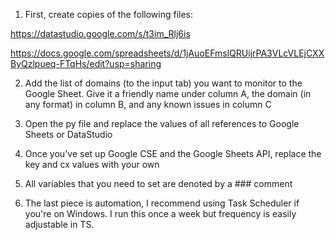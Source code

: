 1. First, create copies of the following files:

  https://datastudio.google.com/s/t3im_Rlj6is
 
  https://docs.google.com/spreadsheets/d/1jAuoEFmslQRUijrPA3VLcVLEjCXXByQzlpueq-FTqHs/edit?usp=sharing
  
2. Add the list of domains (to the input tab) you want to monitor to the Google Sheet. Give it a friendly name under column A, the domain (in any format) in column B, and any known issues in column C

3. Open the py file and replace the values of all references to Google Sheets or DataStudio

4. Once you've set up Google CSE and the Google Sheets API, replace the key and cx values with your own

5. All variables that you need to set are denoted by a ### comment

6. The last piece is automation, I recommend using Task Scheduler if you're on Windows. I run this once a week but frequency is easily adjustable in TS.
